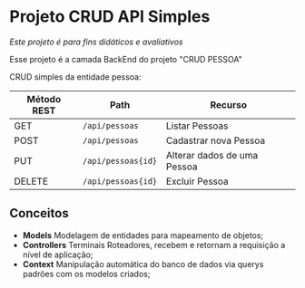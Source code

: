 # Projeto CRUD API Simples

_Este projeto é para fins didáticos e avaliativos_

Esse projeto é a camada BackEnd do projeto "CRUD PESSOA"

CRUD simples da entidade pessoa:

| Método REST | Path               | Recurso                     |
| ----------- | ------------------ | --------------------------- |
| GET         | `/api/pessoas`     | Listar Pessoas              |
| POST        | `/api/pessoas`     | Cadastrar nova Pessoa       |
| PUT         | `/api/pessoas{id}` | Alterar dados de uma Pessoa |
| DELETE      | `/api/pessoas{id}` | Excluir Pessoa              |

## Conceitos

- **Models** Modelagem de entidades para mapeamento de objetos;
- **Controllers** Terminais Roteadores, recebem e retornam a requisição a nível de aplicação;
- **Context** Manipulação automática do banco de dados via querys padrões com os modelos criados;
